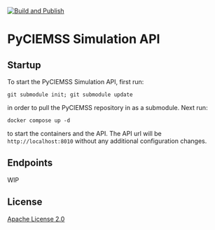 [![Build and Publish](https://github.com/DARPA-ASKEM/service-template/actions/workflows/publish.yaml/badge.svg?event=push)](https://github.com/DARPA-ASKEM/service-template/actions/workflows/publish.yaml)

# PyCIEMSS Simulation API

## Startup

To start the PyCIEMSS Simulation API, first run: 

`git submodule init; git submodule update` 

in order to pull the PyCIEMSS repository in as a submodule. Next run:

`docker compose up -d`

to start the containers and the API. The API url will be `http://localhost:8010` without any additional configuration changes.

## Endpoints

WIP


## License

[Apache License 2.0](LICENSE)
